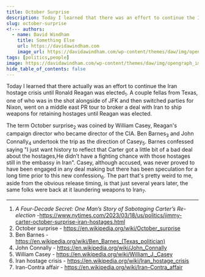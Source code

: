 ```yaml
---
title: October Surprise
description: Today I learned that there was an effort to continue the Iran hostage crisis until Ronald Reagan was elected.
slug: october-surprise
<!--- authors:
  - name: David Windham
    title: Something Else
    url: https://davidawindham.com
    image_url: https://davidawindham.com/wp-content/themes/daw/img/opengraph_image.jpg -->
tags: [politics,people]
image: https://davidawindham.com/wp-content/themes/daw/img/opengraph_image.jpg
hide_table_of_contents: false
---
```


Today I learned that there actually was an effort to continue the Iran hostage crisis until Ronald Reagan was elected<sub>1</sub>.  A couple fellas from Texas, one of who was in the shot alongside of JFK and then switched parties for Nixon, went on a middle east PR tour to broker a deal with Iran to ship weapons for retaining hostages until Reagan was elected.

<!--truncate-->

The term October surprise<sub>2</sub> was coined by William Casey, Reagan's campaign director who became director of the CIA. Ben Barnes<sub>3</sub> and John Connally<sub>4</sub> undertook the trip as the direction of Casey<sub>5</sub>.  Barnes confessed saying "I just want history to reflect that Carter got a little bit of a bad deal about the hostages,He didn’t have a fighting chance with those hostages still in the embassy in Iran". Casey, although accused, was never proved to have been engaged in any deal making but there has been speculation for a long time prior to this new confession<sub>6</sub>. The part that's pretty weird to me, aside from the obvious release timing, is that just several years later, the same folks were back at it laundering weapons to Iran<sub>7</sub>. 


---
1. *A Four-Decade Secret: One Man’s Story of Sabotaging Carter’s Re-election* -<https://www.nytimes.com/2023/03/18/us/politics/jimmy-carter-october-surprise-iran-hostages.html>
2. October surprise - <https://en.wikipedia.org/wiki/October_surprise>
3. Ben Barnes - <https://en.wikipedia.org/wiki/Ben_Barnes_(Texas_politician)>
4. John Connally - <https://en.wikipedia.org/wiki/John_Connally>  
5. William Casey - <https://en.wikipedia.org/wiki/William_J._Casey>
6. Iran hostage crisis - <https://en.wikipedia.org/wiki/Iran_hostage_crisis>
7. Iran-Contra affair - <https://en.wikipedia.org/wiki/Iran–Contra_affair>